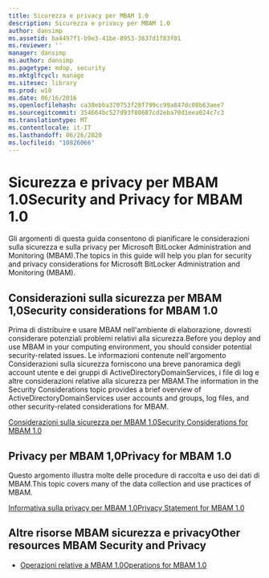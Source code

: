 ```yaml
---
title: Sicurezza e privacy per MBAM 1.0
description: Sicurezza e privacy per MBAM 1.0
author: dansimp
ms.assetid: ba4497f1-b9e3-41be-8953-3637d1f83f01
ms.reviewer: ''
manager: dansimp
ms.author: dansimp
ms.pagetype: mdop, security
ms.mktglfcycl: manage
ms.sitesec: library
ms.prod: w10
ms.date: 06/16/2016
ms.openlocfilehash: ca38ebba370753f28f799cc99a847dc08b63aee7
ms.sourcegitcommit: 354664bc527d93f80687cd2eba70d1eea024c7c3
ms.translationtype: MT
ms.contentlocale: it-IT
ms.lasthandoff: 06/26/2020
ms.locfileid: "10826066"
---
```

# <span data-ttu-id="a2a3a-103">Sicurezza e privacy per MBAM 1.0</span><span class="sxs-lookup"><span data-stu-id="a2a3a-103">Security and Privacy for MBAM 1.0</span></span>


<span data-ttu-id="a2a3a-104">Gli argomenti di questa guida consentono di pianificare le considerazioni sulla sicurezza e sulla privacy per Microsoft BitLocker Administration and Monitoring (MBAM).</span><span class="sxs-lookup"><span data-stu-id="a2a3a-104">The topics in this guide will help you plan for security and privacy considerations for Microsoft BitLocker Administration and Monitoring (MBAM).</span></span>

## <span data-ttu-id="a2a3a-105">Considerazioni sulla sicurezza per MBAM 1,0</span><span class="sxs-lookup"><span data-stu-id="a2a3a-105">Security considerations for MBAM 1.0</span></span>


<span data-ttu-id="a2a3a-106">Prima di distribuire e usare MBAM nell'ambiente di elaborazione, dovresti considerare potenziali problemi relativi alla sicurezza.</span><span class="sxs-lookup"><span data-stu-id="a2a3a-106">Before you deploy and use MBAM in your computing environment, you should consider potential security-related issues.</span></span> <span data-ttu-id="a2a3a-107">Le informazioni contenute nell'argomento Considerazioni sulla sicurezza forniscono una breve panoramica degli account utente e dei gruppi di ActiveDirectoryDomainServices, i file di log e altre considerazioni relative alla sicurezza per MBAM.</span><span class="sxs-lookup"><span data-stu-id="a2a3a-107">The information in the Security Considerations topic provides a brief overview of ActiveDirectoryDomainServices user accounts and groups, log files, and other security-related considerations for MBAM.</span></span>

[<span data-ttu-id="a2a3a-108">Considerazioni sulla sicurezza per MBAM 1.0</span><span class="sxs-lookup"><span data-stu-id="a2a3a-108">Security Considerations for MBAM 1.0</span></span>](security-considerations-for-mbam-10.md)

## <span data-ttu-id="a2a3a-109">Privacy per MBAM 1,0</span><span class="sxs-lookup"><span data-stu-id="a2a3a-109">Privacy for MBAM 1.0</span></span>


<span data-ttu-id="a2a3a-110">Questo argomento illustra molte delle procedure di raccolta e uso dei dati di MBAM.</span><span class="sxs-lookup"><span data-stu-id="a2a3a-110">This topic covers many of the data collection and use practices of MBAM.</span></span>

[<span data-ttu-id="a2a3a-111">Informativa sulla privacy per MBAM 1.0</span><span class="sxs-lookup"><span data-stu-id="a2a3a-111">Privacy Statement for MBAM 1.0</span></span>](privacy-statement-for-mbam-10.md)

## <span data-ttu-id="a2a3a-112">Altre risorse MBAM sicurezza e privacy</span><span class="sxs-lookup"><span data-stu-id="a2a3a-112">Other resources MBAM Security and Privacy</span></span>


-   [<span data-ttu-id="a2a3a-113">Operazioni relative a MBAM 1.0</span><span class="sxs-lookup"><span data-stu-id="a2a3a-113">Operations for MBAM 1.0</span></span>](operations-for-mbam-10.md)

 

 





